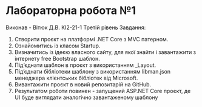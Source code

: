 # Лабораторна робота №1
Виконав - Вітюк Д.В. КІ2-21-1
Третій рівень Завдання:

1. Створити проєкт на платформі .NET Core з MVC патерном.
2. Ознайомитись із класом Startup.
3. Визначитись із ідеєю власного сайту, для якої знайти і завантажити з інтернету free Bootstrap шаблон.
4. Під‘єднати шаблон в проєкт з використанням _Layout.
5. Під’єднати бібліотеки шаблону з використанням libman.json менеджера клієнтських бібліотек від Microsoft.
6. Вивантажити проєкт в новий репозитарій на GitHub.
7. Результатом роботи повинен - запущений ASP.NET Core проєкт, де UI буде виглядати аналогічно завантаженому шаблону
